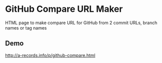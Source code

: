 # GitHub Compare URL Maker
HTML page to make compare URL for GitHub from 2 commit URLs, branch names or tag names

## Demo
http://a-records.info/p/github-compare.html
